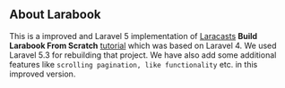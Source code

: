 ## About Larabook

This is a improved and Laravel 5 implementation of [Laracasts](https://laracasts.com) **Build Larabook From Scratch** [tutorial](https://laracasts.com/series/build-a-laravel-app-from-scratch) which was based on Laravel 4. We used Laravel 5.3 for rebuilding that project. We have also add some additional features like `scrolling pagination, like functionality` etc. in this improved version.
